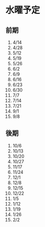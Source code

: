 # 水曜予定

## 前期
1. 4/14
2. 4/28
3. 5/12
4. 5/19
5. 5/26
6. 6/2
7. 6/9
8. 6/16
9. 6/23
10. 6/30
11. 7/7
12. 7/14
13. 7/21
14. 9/1
15. 9/8

## 後期
1. 10/6
2. 10/13
3. 10/20
4. 10/27
5. 11/17
6. 11/24
7. 12/1
8. 12/8
9. 12/15
10. 12/22
11. 1/5
12. 1/12
13. 1/19
14. 1/26
15. 2/2


